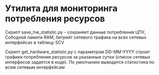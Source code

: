 # Утилита для мониторинга потребления ресурсов 

Скрипт save_hw_statistic.py - сохраняет данные потребления ЦПУ, Сободной памяти RAM, битрейт сетевого трафика на всех сетевых интерфейсах в таблицу SCV

Скрипт get_hardware_statistic.py с параметром DD-MM-YYYY строит графики потребления ресурсов за указанные сутки (список сетевых интерфесов задается в коде). По умолчанию выводится статистика по всем сетевым интерфейсам